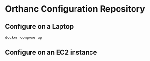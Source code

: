 # Orthanc Configuration Repository

## Configure on a Laptop 

```sh
docker compose up
```

## Configure on an EC2 instance